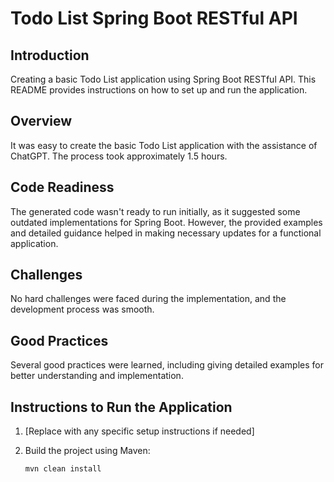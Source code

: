 # Todo List Spring Boot RESTful API

## Introduction

Creating a basic Todo List application using Spring Boot RESTful API. This README provides instructions on how to set up and run the application.

## Overview

It was easy to create the basic Todo List application with the assistance of ChatGPT. The process took approximately 1.5 hours.

## Code Readiness

The generated code wasn't ready to run initially, as it suggested some outdated implementations for Spring Boot. However, the provided examples and detailed guidance helped in making necessary updates for a functional application.

## Challenges

No hard challenges were faced during the implementation, and the development process was smooth.

## Good Practices

Several good practices were learned, including giving detailed examples for better understanding and implementation.

## Instructions to Run the Application

1. [Replace with any specific setup instructions if needed]

2. Build the project using Maven:
   ```bash
   mvn clean install
